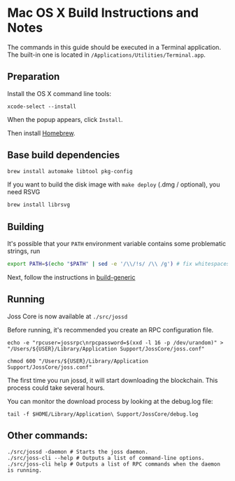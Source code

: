 Mac OS X Build Instructions and Notes
====================================
The commands in this guide should be executed in a Terminal application.
The built-in one is located in `/Applications/Utilities/Terminal.app`.

Preparation
-----------
Install the OS X command line tools:

`xcode-select --install`

When the popup appears, click `Install`.

Then install [Homebrew](https://brew.sh).

Base build dependencies
-----------------------

```bash
brew install automake libtool pkg-config
```

If you want to build the disk image with `make deploy` (.dmg / optional), you need RSVG
```bash
brew install librsvg
```

Building
--------

It's possible that your `PATH` environment variable contains some problematic strings, run
```bash
export PATH=$(echo "$PATH" | sed -e '/\\/!s/ /\\ /g') # fix whitespaces
```

Next, follow the instructions in [build-generic](build-generic.md)

Running
-------

Joss Core is now available at `./src/jossd`

Before running, it's recommended you create an RPC configuration file.

    echo -e "rpcuser=jossrpc\nrpcpassword=$(xxd -l 16 -p /dev/urandom)" > "/Users/${USER}/Library/Application Support/JossCore/joss.conf"

    chmod 600 "/Users/${USER}/Library/Application Support/JossCore/joss.conf"

The first time you run jossd, it will start downloading the blockchain. This process could take several hours.

You can monitor the download process by looking at the debug.log file:

    tail -f $HOME/Library/Application\ Support/JossCore/debug.log

Other commands:
-------

    ./src/jossd -daemon # Starts the joss daemon.
    ./src/joss-cli --help # Outputs a list of command-line options.
    ./src/joss-cli help # Outputs a list of RPC commands when the daemon is running.
